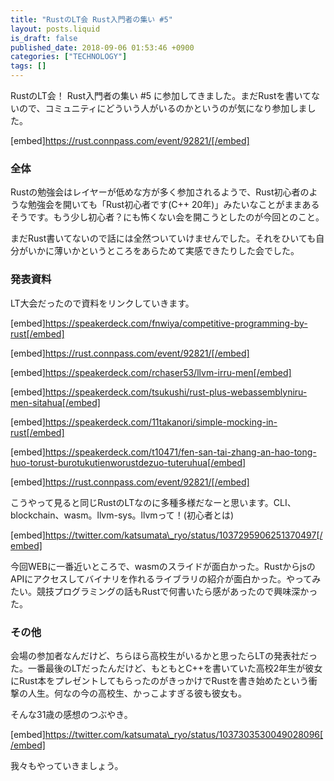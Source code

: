 ```yaml
---
title: "RustのLT会 Rust入門者の集い #5"
layout: posts.liquid
is_draft: false
published_date: 2018-09-06 01:53:46 +0900
categories: ["TECHNOLOGY"]
tags: []
---
```


RustのLT会！ Rust入門者の集い #5 に参加してきました。まだRustを書いてないので、コミュニティにどういう人がいるのかというのが気になり参加しました。

[embed]https://rust.connpass.com/event/92821/[/embed]

### 全体
Rustの勉強会はレイヤーが低めな方が多く参加されるようで、Rust初心者のような勉強会を開いても「Rust初心者です(C++ 20年)」みたいなことがままあるそうです。もう少し初心者？にも怖くない会を開こうとしたのが今回とのこと。

まだRust書いてないので話には全然ついていけませんでした。それをひいても自分がいかに薄いかというところをあらためて実感できたりした会でした。

### 発表資料
LT大会だったので資料をリンクしていきます。

[embed]https://speakerdeck.com/fnwiya/competitive-programming-by-rust[/embed]

[embed]https://rust.connpass.com/event/92821/[/embed]

[embed]https://speakerdeck.com/rchaser53/llvm-irru-men[/embed]

[embed]https://speakerdeck.com/tsukushi/rust-plus-webassemblyniru-men-sitahua[/embed]

[embed]https://speakerdeck.com/11takanori/simple-mocking-in-rust[/embed]

[embed]https://speakerdeck.com/t10471/fen-san-tai-zhang-an-hao-tong-huo-torust-burotukutienworustdezuo-tuteruhua[/embed]

[embed]https://rust.connpass.com/event/92821/[/embed]

こうやって見ると同じRustのLTなのに多種多様だなーと思います。CLI、blockchain、wasm。llvm-sys。llvmって！(初心者とは)

[embed]https://twitter.com/katsumata\_ryo/status/1037295906251370497[/embed]

今回WEBに一番近いところで、wasmのスライドが面白かった。RustからjsのAPIにアクセスしてバイナリを作れるライブラリの紹介が面白かった。やってみたい。競技プログラミングの話もRustで何書いたら感があったので興味深かった。

### その他
会場の参加者なんだけど、ちらほら高校生がいるかと思ったらLTの発表社だった。一番最後のLTだったんだけど、もともとC++を書いていた高校2年生が彼女にRust本をプレゼントしてもらったのがきっかけでRustを書き始めたという衝撃の人生。何なの今の高校生、かっこよすぎる彼も彼女も。

そんな31歳の感想のつぶやき。

[embed]https://twitter.com/katsumata\_ryo/status/1037303530049028096[/embed]

我々もやっていきましょう。


